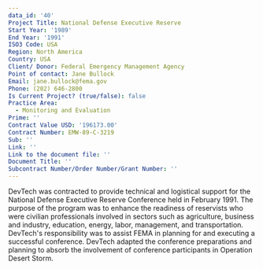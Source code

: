 ```yaml
---
data_id: '40'
Project Title: National Defense Executive Reserve
Start Year: '1989'
End Year: '1991'
ISO3 Code: USA
Region: North America
Country: USA
Client/ Donor: Federal Emergency Management Agency
Point of contact: Jane Bullock
Email: jane.bullock@fema.gov
Phone: (202) 646-2800
Is Current Project? (true/false): false
Practice Area:
  - Monitoring and Evaluation
Prime: ''
Contract Value USD: '196173.00'
Contract Number: EMW-89-C-3219
Sub: ''
Link: ''
Link to the document file: ''
Document Title: ''
Subcontract Number/Order Number/Grant Number: ''
---
```


DevTech was contracted to provide technical and logistical support for the National Defense Executive Reserve Conference held in February 1991. The purpose of the program was to enhance the readiness of reservists who were civilian professionals involved in sectors such as agriculture, business and industry, education, energy, labor, management, and transportation. DevTech's responsibility was to assist FEMA in planning for and executing a successful conference. DevTech adapted the conference preparations and planning to absorb the involvement of conference participants in Operation Desert Storm.